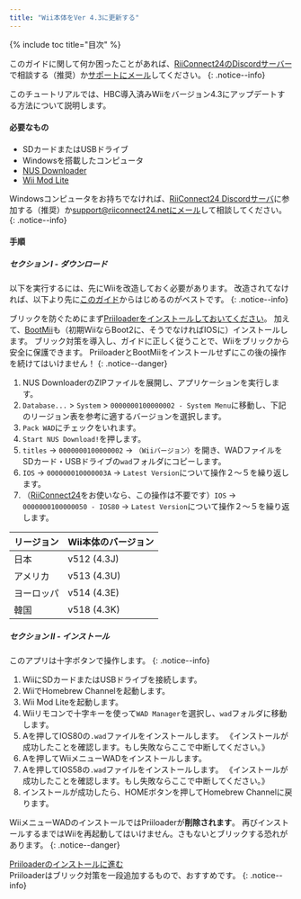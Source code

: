 ```yaml
---
title: "Wii本体をVer 4.3に更新する"
---
```


{% include toc title="目次" %}

このガイドに関して何か困ったことがあれば、[RiiConnect24のDiscordサーバー](https://discord.gg/rc24)で相談する（推奨）か[サポートにメール](mailto:support@riiconnect24.net)してください。
{: .notice--info}

このチュートリアルでは、HBC導入済みWiiをバージョン4.3にアップデートする方法について説明します。

#### 必要なもの

* SDカードまたはUSBドライブ
* Windowsを搭載したコンピュータ
* [NUS Downloader](https://github.com/WiiDatabase/nusdownloader/releases/latest)
* [Wii Mod Lite](https://oscwii.org/library/app/WiiModLite)

Windowsコンピュータをお持ちでなければ、[RiiConnect24 Discordサーバ](https://discord.gg/rc24)に参加する（推奨）か[support@riiconnect24.netにメール](mailto:support@riiconnect24.net)して相談してください。
{: .notice--info}

#### 手順

##### セクション I - ダウンロード

以下を実行するには、先にWiiを改造しておく必要があります。 改造されてなければ、以下より先に[このガイド](get-started)からはじめるのがベストです。
{: .notice--info}

ブリックを防ぐためにまず[Priiloaderをインストールしておいてください](priiloader)。 加えて、[BootMii](bootmii)も（初期WiiならBoot2に、そうでなければIOSに）インストールします。 ブリック対策を導入し、ガイドに正しく従うことで、Wiiをブリックから安全に保護できます。 PriiloaderとBootMiiをインストールせずにこの後の操作を続けてはいけません！
{: .notice--danger}

1. NUS DownloaderのZIPファイルを展開し、アプリケーションを実行します。
2. `Database...` > `System` > `0000000100000002 - System Menu`に移動し、下記のリージョン表を参考に適するバージョンを選択します。
3. `Pack WAD`にチェックをいれます。
4. `Start NUS Download!`を押します。
5. `titles` -> `0000000100000002` -> `（Wiiバージョン）`を開き、WADファイルをSDカード・USBドライブの`wad`フォルダにコピーします。
6. `IOS` -> `000000010000003A` -> `Latest Version`について操作２〜５を繰り返します。
7. （[RiiConnect24](riiconnect24)をお使いなら、この操作は不要です）`IOS` -> `0000000100000050 - IOS80` -> `Latest Version`について操作２〜５を繰り返します。

| リージョン | Wii本体のバージョン |
| ----- | ----------- |
| 日本    | v512 (4.3J) |
| アメリカ  | v513 (4.3U) |
| ヨーロッパ | v514 (4.3E) |
| 韓国    | v518 (4.3K) |

##### セクション II - インストール

このアプリは十字ボタンで操作します。
{: .notice--info}

1. WiiにSDカードまたはUSBドライブを接続します。
2. WiiでHomebrew Channelを起動します。
3. Wii Mod Liteを起動します。
4. Wiiリモコンで十字キーを使って`WAD Manager`を選択し、`wad`フォルダに移動します。
5. Aを押してIOS80の`.wad`ファイルをインストールします。 《インストールが成功したことを確認します。もし失敗ならここで中断してください。》
6. Aを押してWiiメニューWADをインストールします。
7. Aを押してIOS58の`.wad`ファイルをインストールします。 《インストールが成功したことを確認します。もし失敗ならここで中断してください。》
8. インストールが成功したら、HOMEボタンを押してHomebrew Channelに戻ります。

WiiメニューWADのインストールではPriiloaderが**削除されます**。 再びインストールするまではWiiを再起動してはいけません。さもないとブリックする恐れがあります。
{: .notice--danger}

[Priiloaderのインストールに進む](priiloader)<br> Priiloaderはブリック対策を一段追加するもので、おすすめです。
{: .notice--info}
